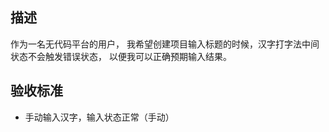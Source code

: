 ## 描述

作为一名无代码平台的用户，
我希望创建项目输入标题的时候，汉字打字法中间状态不会触发错误状态，
以便我可以正确预期输入结果。

## 验收标准

- 手动输入汉字，输入状态正常（手动）
